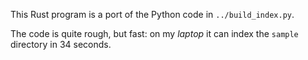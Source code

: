This Rust program is a port of the Python code in `../build_index.py`.

The code is quite rough, but fast: on my *laptop* it can index the `sample` directory in 34 seconds.
